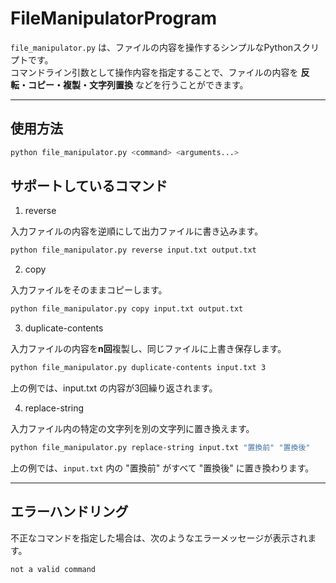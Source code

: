 # FileManipulatorProgram

`file_manipulator.py` は、ファイルの内容を操作するシンプルなPythonスクリプトです。  
コマンドライン引数として操作内容を指定することで、ファイルの内容を **反転・コピー・複製・文字列置換** などを行うことができます。

---

## 使用方法

```bash
python file_manipulator.py <command> <arguments...>
```

## サポートしているコマンド
1. reverse

入力ファイルの内容を逆順にして出力ファイルに書き込みます。

```bash
python file_manipulator.py reverse input.txt output.txt
```

2. copy

入力ファイルをそのままコピーします。

```bash
python file_manipulator.py copy input.txt output.txt
```

3. duplicate-contents

入力ファイルの内容を**n回**複製し、同じファイルに上書き保存します。

```bash
python file_manipulator.py duplicate-contents input.txt 3
```
上の例では、input.txt の内容が3回繰り返されます。

4. replace-string

入力ファイル内の特定の文字列を別の文字列に置き換えます。

```bash
python file_manipulator.py replace-string input.txt "置換前" "置換後"
```
上の例では、`input.txt` 内の "置換前" がすべて "置換後" に置き換わります。

---

## エラーハンドリング

不正なコマンドを指定した場合は、次のようなエラーメッセージが表示されます。

```bash
not a valid command
```
